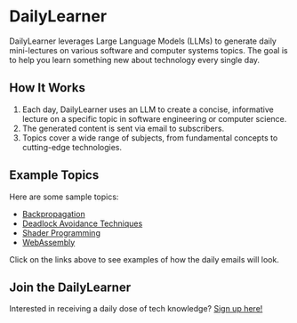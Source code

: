 # DailyLearner

DailyLearner leverages Large Language Models (LLMs) to generate daily mini-lectures on various software and computer systems topics. The goal is to help you learn something new about technology every single day.

## How It Works

1. Each day, DailyLearner uses an LLM to create a concise, informative lecture on a specific topic in software engineering or computer science.
2. The generated content is sent via email to subscribers.
3. Topics cover a wide range of subjects, from fundamental concepts to cutting-edge technologies.

## Example Topics

Here are some sample topics:

- [Backpropagation](topics/20241025-Backpropagation%20in%20Neural%20Networks.md)
- [Deadlock Avoidance Techniques](topics/20241025-Deadlock%20Avoidance%20Techniques.md)
- [Shader Programming](topics/20241025-Shader%20Programming%20in%20Graphics.md)
- [WebAssembly](topics/20241025-WebAssembly%3A%20Performance%20and%20Use%20Cases.md)

Click on the links above to see examples of how the daily emails will look.

## Join the DailyLearner

Interested in receiving a daily dose of tech knowledge? [Sign up here!](https://dailylearner.example.com/signup)

